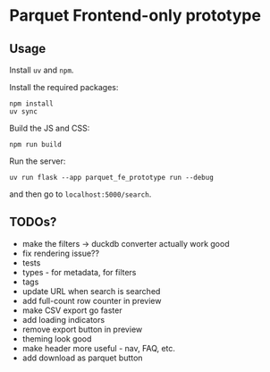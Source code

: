 # Parquet Frontend-only prototype

## Usage

Install `uv` and `npm`.

Install the required packages:

```
npm install
uv sync
```

Build the JS and CSS:
```
npm run build
```

Run the server:

```
uv run flask --app parquet_fe_prototype run --debug
```

and then go to `localhost:5000/search`.


## TODOs?

* make the filters -> duckdb converter actually work good
* fix rendering issue??
* tests
* types - for metadata, for filters
* tags
* update URL when search is searched
* add full-count row counter in preview
* make CSV export go faster
* add loading indicators
* remove export button in preview
* theming look good
* make header more useful - nav, FAQ, etc.
* add download as parquet button
